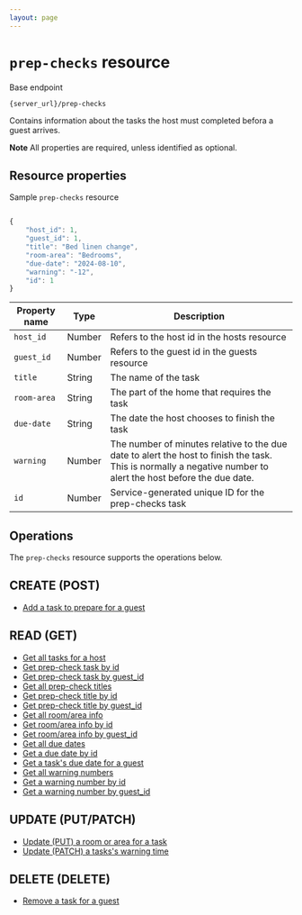 ```yaml
---
layout: page
---
```

# `prep-checks` resource

Base endpoint

```shell
{server_url}/prep-checks
```

Contains information about the tasks the host must completed befora a guest arrives.

**Note** All properties are required, unless identified as optional.

## Resource properties

Sample `prep-checks` resource

```js

{
    "host_id": 1,
    "guest_id": 1,
    "title": "Bed linen change",
    "room-area": "Bedrooms",
    "due-date": "2024-08-10",
    "warning": "-12",
    "id": 1
}
```

| Property name | Type | Description |
| ------------- | ----------- | ----------- |
| `host_id` | Number | Refers to the host id in the hosts resource |
| `guest_id` | Number |Refers to the guest id in the guests resource |
| `title` | String |The name of the task |
| `room-area` | String|The part of the home that requires the task |
| `due-date` | String | The date the host chooses to finish the task |
| `warning` | Number |The number of minutes relative to the due date to alert the host to finish the task. This is normally a negative number to alert the host before the due date. |
| `id` | Number | Service-generated unique ID for the prep-checks task |

## Operations

The `prep-checks` resource supports the operations below.

## CREATE (POST)

* [Add a task to prepare for a guest](../api/prep_check_CRUDref/create-prep-check-task.md)

## READ (GET)

* [Get all tasks for a host](../api/prep_check_CRUDref/get-all-prep-check-tasks.md)
* [Get prep-check task by id](tbd)
* [Get prep-check task by guest_id](tbd)
* [Get all prep-check titles](tbd)
* [Get prep-check title by id](tbd)
* [Get prep-check title by guest_id](tbd)
* [Get all room/area info](tbd)
* [Get room/area info by id](tbd)
* [Get room/area info by guest_id](tbd)
* [Get all due dates](tbd)
* [Get a due date by id](tbd)
* [Get a task's due date for a guest](../api/prep_check_CRUDref/get-prep-check-due-date-by-id.md)
* [Get all warning numbers](tbd)
* [Get a warning number by id](tbd)
* [Get a warning number by guest_id](tbd)

## UPDATE (PUT/PATCH)

* [Update (PUT) a room or area for a task](../api/prep_check_CRUDref/update-put-room-area-by-guest-id.md)
* [Update (PATCH) a tasks's warning time](../api/prep_check_CRUDref/update-patch-warning-by-id.md)

## DELETE (DELETE)

* [Remove a task for a guest](../api/prep_check_CRUDref/delete-prep-check-task-by-id.md)
